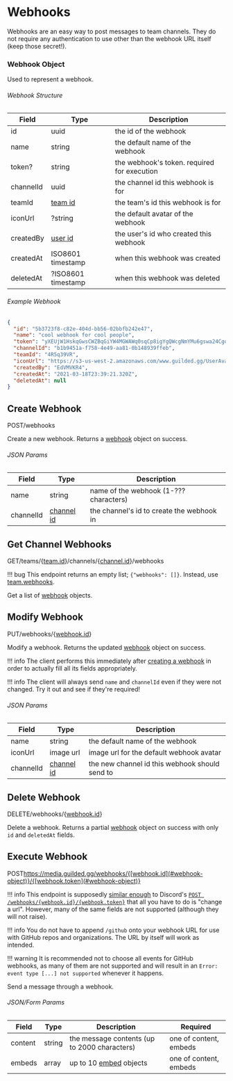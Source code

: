 # Webhooks

Webhooks are an easy way to post messages to team channels. They do not require any authentication to use other than the webhook URL itself (keep those secret!).

### Webhook Object

Used to represent a webhook.

###### Webhook Structure

| Field      | Type                                   | Description                                 |
|------------|----------------------------------------|---------------------------------------------|
| id         | uuid                                   | the id of the webhook                       |
| name       | string                                 | the default name of the webhook             |
| token?     | string                                 | the webhook's token. required for execution |
| channelId  | uuid                                   | the channel id this webhook is for          |
| teamId     | [team id](/resources/team#team-object) | the team's id this webhook is for           |
| iconUrl    | ?string                                | the default avatar of the webhook           |
| createdBy  | [user id](/resources/user#user-object) | the user's id who created this webhook      |
| createdAt  | ISO8601 timestamp                      | when this webhook was created               |
| deletedAt  | ?ISO8601 timestamp                     | when this webhook was deleted               |

###### Example Webhook

```json
{
  "id": "5b3723f8-c82e-404d-bb56-02bbfb242e47",
  "name": "cool webhook for cool people",
  "token": "yXEUjW1HskqGwsCWZBqGiYW4MGWAWq0sqCp8igYgQWcgNmYMu6gswa24CgoE2Akqk00YS8GYMkeqKUKKlAUYua",
  "channelId": "b1b9451a-f758-4e49-aa81-0b148939ffeb",
  "teamId": "4R5q39VR",
  "iconUrl": "https://s3-us-west-2.amazonaws.com/www.guilded.gg/UserAvatar/74bfc8be9425a926a1f48d9b078509bc-Large.png?w=450&h=450",
  "createdBy": "EdVMVKR4",
  "createdAt": "2021-03-18T23:39:21.320Z",
  "deletedAt": null
}
```

## Create Webhook
<span class="http-verb">POST</span><span class="http-path">/webhooks</span>

Create a new webhook. Returns a [webhook](#webhook-object) object on success.

###### JSON Params

| Field     | Type                                            | Description                               |
|-----------|-------------------------------------------------|-------------------------------------------|
| name      | string                                          | name of the webhook (1-??? characters)    |
| channelId | [channel id](/resources/channel#channel-object) | the channel's id to create the webhook in |

## Get Channel Webhooks
<span class="http-verb">GET</span><span class="http-path">/teams/{[team.id](/resources/team#team-object)}/channels/{[channel.id](/resources/channel#channel-object)}/webhooks</span>

!!! bug
    This endpoint returns an empty list; `{"webhooks": []}`. Instead, use [team.webhooks](/resources/team#get-team).

Get a list of [webhook](#webhook-object) objects.

## Modify Webhook
<span class="http-verb">PUT</span><span class="http-path">/webhooks/{[webhook.id](#webhook-object)}</span>

Modify a webhook. Returns the updated [webhook](#webhook-object) object on success.

!!! info
    The client performs this immediately after [creating a webhook](#create-webhook) in order to actually fill all its fields appropriately.

!!! info
    The client will always send `name` and `channelId` even if they were not changed. Try it out and see if they're required!

###### JSON Params

| Field      | Type                                            | Description                                        |
|------------|-------------------------------------------------|----------------------------------------------------|
| name       | string                                          | the default name of the webhook                    |
| iconUrl    | image url                                       | image url for the default webhook avatar           |
| channelId  | [channel id](/resources/channel#channel-object) | the new channel id this webhook should send to     |

## Delete Webhook
<span class="http-verb">DELETE</span><span class="http-path">/webhooks/{[webhook.id](#webhook-object)}</span>

Delete a webhook. Returns a partial [webhook](#webhook-object) object on success with only `id` and `deletedAt` fields.

## Execute Webhook
<span class="http-verb">POST</span><span class="http-path">https://media.guilded.gg/webhooks/{[webhook.id](#webhook-object)}/{[webhook.token](#webhook-object)}</span>

!!! info
    This endpoint is supposedly [similar enough](/images/webhooks_identical.png) to Discord's [`POST /webhooks/{webhook.id}/{webhook.token}`](https://discord.dev/resources/webhook#execute-webhook) that all you have to do is "change a url". However, many of the same fields are not supported (although they will not raise).

!!! info
    You do not have to append `/github` onto your webhook URL for use with GitHub repos and organizations. The URL by itself will work as intended.

!!! warning
    It is recommended not to choose all events for GitHub webhooks, as many of them are not supported and will result in an `Error: event type [...] not supported` whenever it happens.

Send a message through a webhook.

###### JSON/Form Params

| Field   | Type   | Description                                               | Required               |
|---------|--------|-----------------------------------------------------------|------------------------|
| content | string | the message contents (up to 2000 characters)              | one of content, embeds |
| embeds  | array  | up to 10 [embed](/resources/channel#embed-object) objects | one of content, embeds |
